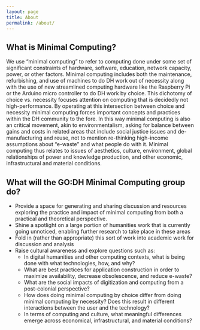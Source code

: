 ```yaml
---
layout: page
title: About
permalink: /about/ 
---
```


## What is Minimal Computing?

We use “minimal computing” to refer to computing done under some set of significant constraints of hardware, software, education, network capacity, power, or other factors. Minimal computing includes both the maintenance, refurbishing, and use of machines to do DH work out of necessity along with the use of new streamlined computing hardware like the Raspberry Pi or the Arduino micro controller to do DH work by choice. This dichotomy of choice vs. necessity focuses attention on computing that is decidedly not high-performance. By operating at this intersection between choice and necessity minimal computing forces important concepts and practices within the DH community to the fore. In this way minimal computing is also an critical movement, akin to environmentalism, asking for balance between gains and costs in related areas that include social justice issues and de-manufacturing and reuse, not to mention re-thinking high-income assumptions about “e-waste” and what people do with it. Minimal computing thus relates to issues of aesthetics, culture, environment, global relationships of power and knowledge production, and other economic, infrastructural and material conditions.

## What will the GO:DH Minimal Computing group do?

* Provide a space for generating and sharing discussion and resources exploring the practice and impact of minimal computing from both a practical and theoretical perspective.
* Shine a spotlight on a large portion of humanities work that is currently going unnoticed, enabling further research to take place in these areas
* Fold in (rather than appropriate) this sort of work into academic work for discussion and analysis
* Raise cultural awareness and explore questions such as:
    - In digital humanities and other computing contexts, what is being done with what technologies, how, and why?
    - What are best practices for application construction in order to maximize availability, decrease obsolescence, and reduce e-waste?
    - What are the social impacts of digitization and computing from a post-colonial perspective?
    - How does doing minimal computing by choice differ from doing minimal computing by necessity? Does this result in different interactions between the user and the technology?
    - In terms of computing and culture, what meaningful differences emerge across economical, infrastructural, and material conditions?
    